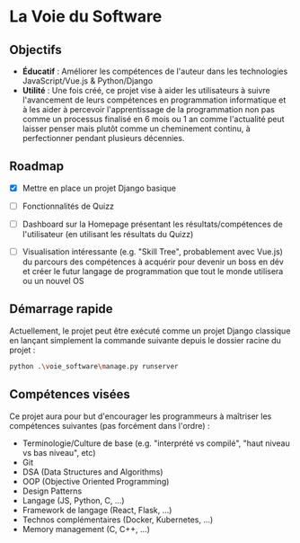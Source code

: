 # La Voie du Software

## Objectifs
- **Éducatif** : Améliorer les compétences de l'auteur dans les technologies JavaScript/Vue.js & Python/Django
- **Utilité** :  Une fois créé, ce projet vise à aider les utilisateurs à suivre l'avancement de leurs compétences en programmation informatique et à les aider à percevoir l'apprentissage de la programmation non pas comme un processus finalisé en 6 mois ou 1 an comme l'actualité peut laisser penser mais plutôt comme un cheminement continu, à perfectionner pendant plusieurs décennies.

## Roadmap

- [x] Mettre en place un projet Django basique
- [ ] Fonctionnalités de Quizz
- [ ] Dashboard sur la Homepage présentant les résultats/compétences de l'utilisateur (en utilisant les résultats du Quizz)
- [ ] Visualisation intéressante (e.g. "Skill Tree", probablement avec Vue.js) du parcours des compétences à acquérir pour devenir un boss en dév et créer le futur langage de programmation que tout le monde utilisera ou un nouvel OS


## Démarrage rapide

Actuellement, le projet peut être exécuté comme un projet Django classique en lançant simplement la commande suivante depuis le dossier racine du projet :
```bash
python .\voie_software\manage.py runserver
```

## Compétences visées

Ce projet aura pour but d'encourager les programmeurs à maîtriser les compétences suivantes (pas forcément dans l'ordre) :
- Terminologie/Culture de base (e.g. "interprété vs compilé", "haut niveau vs bas niveau", etc)
- Git
- DSA (Data Structures and Algorithms)
- OOP (Objective Oriented Programming)
- Design Patterns
- Langage (JS, Python, C, ...)
- Framework de langage (React, Flask, ...)
- Technos complémentaires (Docker, Kubernetes, ...)
- Memory management (C, C++, ...)



